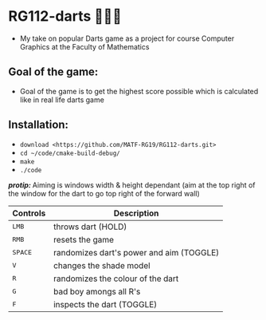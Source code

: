 # RG112-darts 🎯🎯🎯
  - My take on popular Darts game as a project for course Computer Graphics at the Faculty of Mathematics

## Goal of the game: ##
   - Goal of the game is to get the highest score possible which is calculated like in real life darts game  
     
## Installation: ##
  - `download <https://github.com/MATF-RG19/RG112-darts.git>`
  - `cd ~/code/cmake-build-debug/`
  - `make`
  - `./code`
       
   
   <i><b> protip: </b></i> Aiming is windows width & height dependant (aim at the top right of the window for
                           the dart to go top right of the forward wall)  
  
  
  
| Controls | Description |
| --- | --- |
| <kbd> LMB </kbd> | throws dart (HOLD) |
| <kbd> RMB </kbd> | resets the game |
| <kbd> SPACE </kdb> | randomizes dart's power and aim (TOGGLE) |
| <kbd> V </kbd> | changes the shade model |
| <kbd> R </kbd> | randomizes the colour of the dart |
| <kbd> G </kbd> | bad boy amongs all R's |
| <kbd> F </kbd> | inspects the dart (TOGGLE) |

